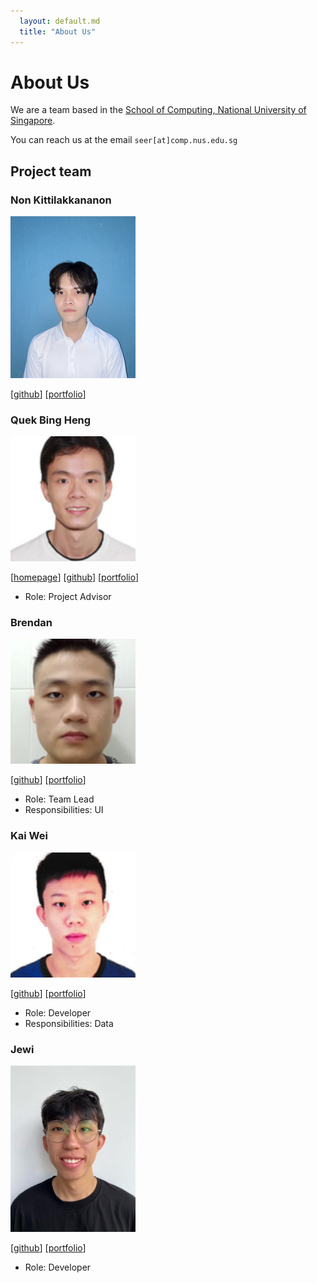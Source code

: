 ```yaml
---
  layout: default.md
  title: "About Us"
---
```


# About Us

We are a team based in the [School of Computing, National University of Singapore](http://www.comp.nus.edu.sg).

You can reach us at the email `seer[at]comp.nus.edu.sg`

## Project team


### Non Kittilakkananon

<img src="images/tata32000.png" width="200px">

[[github](https://github.com/tata32000)]
[[portfolio](team/tata32000.md)]

### Quek Bing Heng

<img src="images/quekbingheng.png" width="200px">

[[homepage](http://www.comp.nus.edu.sg/~damithch)]
[[github](https://github.com/johndoe)]
[[portfolio](team/quekbingheng.md)]

* Role: Project Advisor

### Brendan

<img src="images/brendan8899.png" width="200px">

[[github](http://github.com/johndoe)]
[[portfolio](team/quekbingheng.md)]

* Role: Team Lead
* Responsibilities: UI

### Kai Wei

<img src="images/limkaiwei.png" width="200px">

[[github](http://github.com/johndoe)] [[portfolio](team/quekbingheng.md)]

* Role: Developer
* Responsibilities: Data

### Jewi

<img src="images/jewiteo.png" width="200px">

[[github](http://github.com/johndoe)]
[[portfolio](team/quekbingheng.md)]

* Role: Developer
